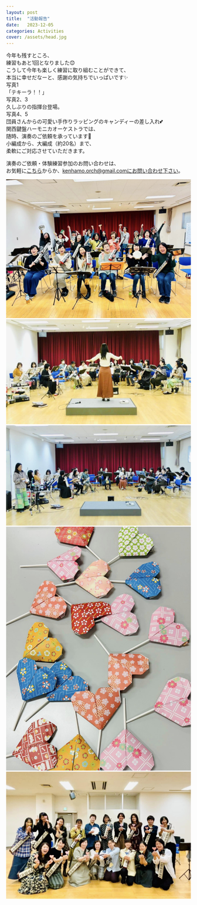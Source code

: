 ```yaml
---
layout: post
title:  "活動報告"
date:   2023-12-05 
categories: Activities
cover: /assets/head.jpg
---
```

今年も残すところ、  
練習もあと1回となりました😊  
こうして今年も楽しく練習に取り組むことができて、  
本当に幸せだなーと、感謝の気持ちでいっぱいです✨  
写真1  
「テキーラ！！」  
写真2、3  
久しぶりの指揮台登場。  
写真4、5  
団員さんからの可愛い手作りラッピングのキャンディーの差し入れ💕  
関西鍵盤ハーモニカオーケストラでは、  
随時、演奏のご依頼を承っています🎵  
小編成から、大編成（約20名）まで、  
柔軟にご対応させていただきます。  
      
    
演奏のご依頼・体験練習参加のお問い合わせは、  
お気軽に[こちら](https://docs.google.com/forms/d/e/1FAIpQLSeOdIlDB3uChvhrr9F543WjyJz2orR1FHCYdYVnwKcQU6wVcg/viewform)からか、kenhamo.orch@gmail.comにお問い合わせ下さい。
  
<img border="0" src="/assets/20231205-1.jpg">      
<img border="0" src="/assets/20231205-2.jpg">   
<img border="0" src="/assets/20231205-3.jpg">   
<img border="0" src="/assets/20231205-4.jpg">  
<img border="0" src="/assets/20231205-5.jpg">  
